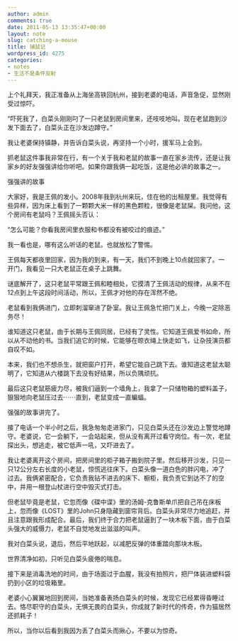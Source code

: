 ```yaml
---
author: admin
comments: true
date: 2011-05-13 13:35:47+00:00
layout: note
slug: catching-a-mouse
title: 捕鼠记
wordpress_id: 4275
categories:
- notes
- 生活不是条件反射
---
```


上个礼拜天，我正准备从上海坐高铁回杭州，接到老婆的电话，声音急促，显然刚受过惊吓。

“吓死我了，白菜头刚刚叼了一只老鼠到房间里来，还吱吱地叫。现在老鼠跑到沙发下面去了，白菜头正在沙发边蹲守。”

我让老婆保持镇静，并告诉白菜头说，再坚持一个小时，援军马上会到。

抓老鼠这件事我非常在行，有一个关于我和老鼠的故事一直在家乡流传，还是让我家乡的好友强强讲给你听吧。如果你跟我俩一起吃饭，这是他必讲的故事之一。

强强讲的故事

大家好，我是王佩的发小。2008年我到杭州来玩，住在他的出租屋里。我觉得有些异样，因为床上看到了一颗颗大米一样的黑色颗粒，很像是老鼠屎。我问他，这个房间有老鼠吗？王佩摇头否认：

“怎么可能？你看我房间里衣服和书都没有被咬过的痕迹。”

我一看也是，哪有这么听话的老鼠。也就放松了警惕。

王佩每天都夜里回家，因为我的到来，有一天，我们不到晚上10点就回家了。一开门，我看见一只大老鼠正在桌子上跳舞。

谜底解开了，这只老鼠平常跟王佩和睦相处，它摸清了王佩活动的规律，从来不在12点到上午这段时间活动，所以，王佩才对他的存在浑然不绝。

老鼠看到我俩进门，立即刺溜窜进了卧室。我让王佩急忙把门关上，今晚一定除恶务尽！

谁知道这只老鼠，由于长期与王佩同居，已经有了灵性。它知道王佩爱书如命，所以从不动他的书。当我们追它的时候，它能够在晾衣绳上快走如飞，让杂技演员都自叹不如。

本来，我们也不想杀生，就把窗户打开，希望它能自己跳下去。谁知道这老鼠太聪明了，它知道从六楼跳下去没有好结果，所以负隅顽抗。

最后这只老鼠筋疲力尽，被我们逼到一个墙角上，我拿了一只储物箱的塑料盖子，狠狠地向老鼠压过去⋯⋯直到，老鼠变成一直蝙蝠。

强强的故事讲完了。

接了电话一个半小时之后，我急匆匆走进家门，只见白菜头还在沙发边上警觉地蹲守。老婆说，它一会躺下，一会站起来，但从没有离开过看守岗位。有一次，老鼠探出头，想逃走，被它低声一吼，又吓进去了。

我让老婆离开这个房间，把房间里的柜子箱子搬到院子里。然后移开沙发，只见一只12公分左右长度的小老鼠，惊慌逃往床下。白菜头像一道白色的胖闪电，冲了过去。我俩紧密配合，它负责我钻不进去的床下、橱柜，我负责它到达不了的空中，并用一根登山杖进行空中毁灭式打击。

但老鼠毕竟是老鼠，它忽而像《碟中谍》里的汤姆-克鲁斯单爪把自己吊在床板上，忽而像《LOST》里的John只身隐藏到窗帘背后。白菜头非常尽力地追赶，并且注意跟我形成配合。最后，我们终于合力把老鼠逼到了一块木板下面，由于白菜头强大的威慑力，老鼠不自觉地发出滋滋的叫声。

我对白菜头说，退后，然后平地跃起，以减肥反弹的体重踏向那块木板。

世界清净如初，只听见白菜头疲倦的喘息。

接下来是消毒洗地的时间，由于场面过于血腥，我没有拍照片，把尸体装进塑料袋扔到小区的垃圾箱里。

老婆小心翼翼地回到房间，当她准备表扬白菜头的时候，发现它已经累得昏睡过去。恪尽职守的白菜头，无惧无畏的白菜头，你成就了新时代的传奇，作为猫居然还抓耗子！

所以，当你以后看到我因为丢了白菜头而揪心，不要以为惊奇。
